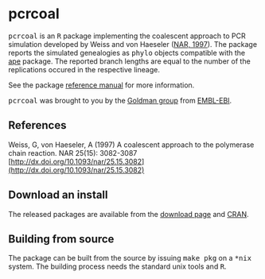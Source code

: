 pcrcoal
=======

<tt>pcrcoal</tt> is an <tt>R</tt> package implementing the coalescent approach to PCR simulation developed by Weiss and von Haeseler ([NAR, 1997](http://dx.doi.org/10.1093/nar/25.15.3082)). The package reports the simulated genealogies as <tt>phylo</tt> objects compatible with the [ape](http://cran.r-project.org/web/packages/ape) package. The reported branch lengths are equal to the number of the replications occured in the respective lineage.

See the package [reference manual](http://cran.r-project.org/web/packages/pcrcoal/pcrcoal.pdf) for more information.

<tt>pcrcoal</tt> was brought to you by the [Goldman group](http://www.ebi.ac.uk/goldman) from [EMBL-EBI](http://www.ebi.ac.uk).

References
----------

Weiss, G, von Haeseler, A (1997) A coalescent approach to the polymerase chain reaction. NAR 25(15): 3082-3087 [http://dx.doi.org/10.1093/nar/25.15.3082](http://dx.doi.org/10.1093/nar/25.15.3082)

Download an install
-------------------

The released packages are available from the [download page](http://github.com/sbotond/pcrcoal/downloads) and [CRAN](http://cran.r-project.org/web/packages/pcrcoal).

Building from source
--------------------

The package can be built from the source by issuing <tt>make pkg</tt> on a <tt>*nix</tt> system. The building process needs the standard unix tools and <tt>R</tt>.

